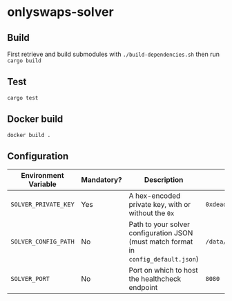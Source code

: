 # onlyswaps-solver

## Build
First retrieve and build submodules with `./build-dependencies.sh` then run `cargo build`

## Test
`cargo test`

## Docker build
`docker build .`

## Configuration
| Environment Variable | Mandatory? | Description                                                                         | Example                                  | Default                 |
| -------------------- | ---------- | ----------------------------------------------------------------------------------- | ---------------------------------------- |-------------------------|
| `SOLVER_PRIVATE_KEY` | Yes        | A hex-encoded private key, with or without the `0x`                                 | `0xdeadbeefdeadbeefdeadbeefdeadbeefdead` | —                       |
| `SOLVER_CONFIG_PATH` | No         | Path to your solver configuration JSON (must match format in `config_default.json`) | `/data/config.json`                      | `~/.solver/config.json` |
| `SOLVER_PORT`        | No         | Port on which to host the healthcheck endpoint                                      | `8080`                                   | `8080`                  |
